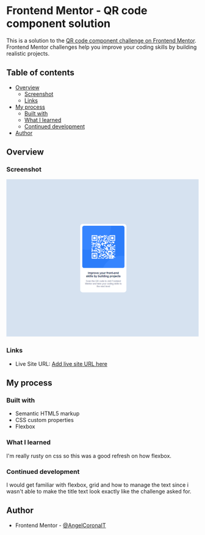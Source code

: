 # Frontend Mentor - QR code component solution

This is a solution to the [QR code component challenge on Frontend Mentor](https://www.frontendmentor.io/challenges/qr-code-component-iux_sIO_H). Frontend Mentor challenges help you improve your coding skills by building realistic projects.

## Table of contents

- [Overview](#overview)
  - [Screenshot](#screenshot)
  - [Links](#links)
- [My process](#my-process)
  - [Built with](#built-with)
  - [What I learned](#what-i-learned)
  - [Continued development](#continued-development)
- [Author](#author)

## Overview

### Screenshot

![](./screenshot.png)

### Links

- Live Site URL: [Add live site URL here](https://angelcoronait.github.io/FM-QRChallenge/)

## My process

### Built with

- Semantic HTML5 markup
- CSS custom properties
- Flexbox

### What I learned

I'm really rusty on css so this was a good refresh on how flexbox.

### Continued development

I would get familiar with flexbox, grid and how to manage the text since i wasn't able to make the title text look exactly like the challenge asked for.

## Author

- Frontend Mentor - [@AngelCoronaIT](https://www.frontendmentor.io/profile/AngelCoronaIT)
